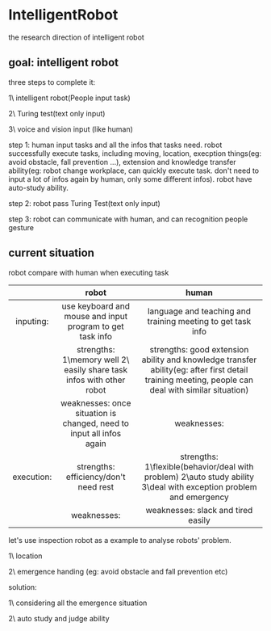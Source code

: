 # IntelligentRobot
the research direction of intelligent robot

## goal: intelligent robot

three steps to complete it:

1\ intelligent robot(People input task)

2\ Turing test(text only input)

3\ voice and vision input (like human)

step 1: human input tasks and all the infos that tasks need. robot successfully execute tasks, including moving, location, execption things(eg: avoid obstacle, fall prevention ...), extension and knowledge transfer ability(eg: robot change workplace, can quickly execute task. don't need to input a lot of infos again by human, only some different infos). robot have auto-study ability. 

step 2: robot pass Turing Test(text only input)

step 3: robot can communicate with human, and can recognition people gesture

## current situation

robot compare with human when executing task

|    | robot | human
|:----:|:------:|:-------:
|inputing: | use keyboard and mouse and input program to get task info | language and teaching and training meeting to get task info
| | strengths: 1\memory well 2\ easily share task infos with other robot | strengths: good extension ability and knowledge transfer ability(eg: after first detail training meeting, people can deal with similar situation)
| | weaknesses: once situation is changed, need to input all infos again | weaknesses: 
|execution: | strengths: efficiency/don't need rest | strengths: 1\flexible(behavior/deal with problem) 2\auto study ability 3\deal with exception problem and emergency
| | weaknesses: | weaknesses: slack and tired easily 

let's use inspection robot as a example to analyse robots' problem.

1\ location

2\ emergence handing (eg: avoid obstacle and fall prevention etc)

solution:
 
1\ considering all the emergence situation

2\ auto study and judge ability